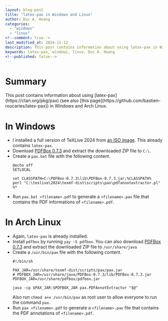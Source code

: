 ```yaml
---
layout: blog-post
title: "latex-pax in Windows and Linux"
author: Duc A. Hoang
categories:
  - "windows"
  - "linux"
<!--comment: true-->
last_modified_at: 2024-11-12
description: This post contains information about using latex-pax in Windows and Linux
keywords: latex-pax, windows, linux, Duc A. Hoang
<!--published: false-->
---
```


<div class="alert alert-info" markdown="1">
<h1 class="alert-heading">Summary</h1>
This post contains information about using [latex-pax](https://ctan.org/pkg/pax) (see also [this page](https://github.com/bastien-roucaries/latex-pax)) in Windows and Arch Linux.

</div>

# In Windows

* I installed a full version of TeXLive 2024 from [an ISO image](https://www.tug.org/texlive/acquire-iso.html). This already contains `latex-pax`.
* Download [PDFBox 0.7.3](https://sourceforge.net/projects/pdfbox/files/) and extract the downloaded ZIP file to `C:\`.
* Create a `pax.bat` file with the following content.
  ```
  @echo off
  SETLOCAL
  
  set CLASSPATH=C:\PDFBox-0.7.3\lib\PDFBox-0.7.3.jar;%CLASSPATH%
  perl "C:\texlive\2024\texmf-dist\scripts\pax\pdfannotextractor.pl" %*
  ```
* Run `pax.bat <filename>.pdf` to generate a `<filename>.pax` file that contains the PDF informations of `<filename>.pdf`.

# In Arch Linux

* Again, `latex-pax` is already installed.
* Install `pdfbox` by running `yay -S pdfbox`. You can also download [PDFBox 0.7.3](https://sourceforge.net/projects/pdfbox/files/) and extract the downloaded ZIP file to `/usr/share/java`
* Create a `/usr/bin/pax` file with the following content.
  ```
  #!/bin/sh
  
  PAX_JAR=/usr/share/texmf-dist/scripts/pax/pax.jar
  # PDFBOX_JAR=/usr/share/java/PDFBox-0.7.3/lib/PDFBox-0.7.3.jar
  PDFBOX_JAR=/usr/share/pdfbox/pdfbox.jar
  
  java -cp $PAX_JAR:$PDFBOX_JAR pax.PDFAnnotExtractor "$@"
  ```
  Also run `chmod a+x /usr/bin/pax` as root user to allow everyone to run the command `pax`.
* Run `pax <filename>.pdf` to generate a `<filename>.pax` file that contains the PDF annotations of `<filename>.pdf`.